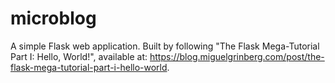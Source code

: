 # microblog
A simple Flask web application. Built by following "The Flask Mega-Tutorial Part I: Hello, World!", available at: https://blog.miguelgrinberg.com/post/the-flask-mega-tutorial-part-i-hello-world.
